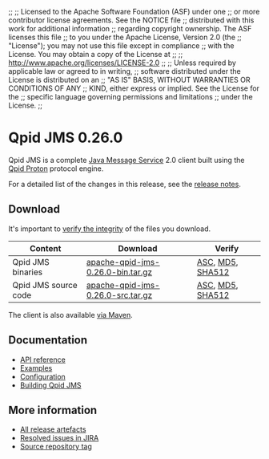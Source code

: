 ;;
;; Licensed to the Apache Software Foundation (ASF) under one
;; or more contributor license agreements.  See the NOTICE file
;; distributed with this work for additional information
;; regarding copyright ownership.  The ASF licenses this file
;; to you under the Apache License, Version 2.0 (the
;; "License"); you may not use this file except in compliance
;; with the License.  You may obtain a copy of the License at
;;
;;   http://www.apache.org/licenses/LICENSE-2.0
;;
;; Unless required by applicable law or agreed to in writing,
;; software distributed under the License is distributed on an
;; "AS IS" BASIS, WITHOUT WARRANTIES OR CONDITIONS OF ANY
;; KIND, either express or implied.  See the License for the
;; specific language governing permissions and limitations
;; under the License.
;;

# Qpid JMS 0.26.0

Qpid JMS is a complete [Java Message Service][jms] 2.0 client built
using the [Qpid Proton]({{site_url}}/proton/index.html) protocol engine.

For a detailed list of the changes in this release, see the [release
notes](release-notes.html).

[jms]: http://en.wikipedia.org/wiki/Java_Message_Service

## Download

It's important to [verify the
integrity]({{site_url}}/download.html#verify-what-you-download) of the
files you download.

| Content | Download | Verify |
|---------|----------|--------|
| Qpid JMS binaries | [apache-qpid-jms-0.26.0-bin.tar.gz](http://archive.apache.org/dist/qpid/jms/0.26.0/apache-qpid-jms-0.26.0-bin.tar.gz) | [ASC](https://archive.apache.org/dist/qpid/jms/0.26.0/apache-qpid-jms-0.26.0-bin.tar.gz.asc), [MD5](https://archive.apache.org/dist/qpid/jms/0.26.0/apache-qpid-jms-0.26.0-bin.tar.gz.md5), [SHA512](https://archive.apache.org/dist/qpid/jms/0.26.0/apache-qpid-jms-0.26.0-bin.tar.gz.sha512) |
| Qpid JMS source code | [apache-qpid-jms-0.26.0-src.tar.gz](http://archive.apache.org/dist/qpid/jms/0.26.0/apache-qpid-jms-0.26.0-src.tar.gz) | [ASC](https://archive.apache.org/dist/qpid/jms/0.26.0/apache-qpid-jms-0.26.0-src.tar.gz.asc), [MD5](https://archive.apache.org/dist/qpid/jms/0.26.0/apache-qpid-jms-0.26.0-src.tar.gz.md5), [SHA512](https://archive.apache.org/dist/qpid/jms/0.26.0/apache-qpid-jms-0.26.0-src.tar.gz.sha512) |

The client is also available [via Maven]({{site_url}}/maven.html).

## Documentation


<div class="two-column" markdown="1">

 - [API reference](http://docs.oracle.com/javaee/7/api/javax/jms/package-summary.html)
 - [Examples](https://github.com/apache/qpid-jms/tree/0.26.0/qpid-jms-examples)
 - [Configuration](docs/index.html)
 - [Building Qpid JMS](building.html)

</div>


## More information

 - [All release artefacts](http://archive.apache.org/dist/qpid/jms/0.26.0)
 - [Resolved issues in JIRA](https://issues.apache.org/jira/issues/?jql=project+%3D+QPIDJMS+AND+fixVersion+%3D+%270.26.0%27+AND+resolution+%3D+%27fixed%27+ORDER+BY+priority+DESC)
 - [Source repository tag](https://gitbox.apache.org/repos/asf/qpid-jms.git/tree/refs/tags/0.26.0)

<script type="text/javascript">
  _deferredFunctions.push(function() {
      if ("0.26.0" === "{{current_jms_release}}") {
          _modifyCurrentReleaseLinks();
      }
  });
</script>
